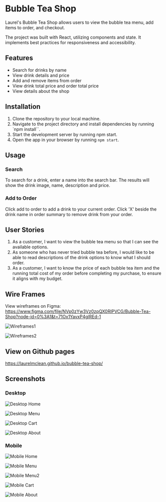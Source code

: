 # Bubble Tea Shop

Laurel's Bubble Tea Shop allows users to view the bubble tea menu, add items to order, and checkout.

The project was built with React, utilizing components and state. It implements best practices for responsiveness and accessibility. 

## Features

- Search for drinks by name
- View drink details and price
- Add and remove items from order
- View drink total price and order total price
- View details about the shop


## Installation

1. Clone the repository to your local machine.
2. Navigate to the project directory and install dependencies by running `npm install``.
3. Start the development server by running npm start.
4. Open the app in your browser by running `npm start`.
    
## Usage

### Search

To search for a drink, enter a name into the search bar. The results will show the drink image, name, description and price. 

### Add to Order

Click add to order to add a drink to your current order. Click 'X' beside the drink name in order summary to remove drink from your order.


## User Stories

1. As a customer, I want to view the bubble tea menu so that I can see the available options.
2. As someone who has never tried bubble tea before, I would like to be able to read descriptions of the drink options to know what I should order.
3. As a customer, I want to know the price of each bubble tea item and the running total cost of my order before completing my purchase, to ensure it aligns with my budget.

## Wire Frames

View wireframes on Figma: https://www.figma.com/file/NVp0zYw3Vz0zpQX0RIPVCG/Bubble-Tea-Shop?node-id=0%3A1&t=71Ox1YavxP4glREd-1

![Wireframes1](/wireframe1.png)

![Wireframes2](/wireframe2.png)


## View on Github pages

https://laurelmclean.github.io/bubble-tea-shop/

## Screenshots

### Desktop

![Desktop Home](/desktop-home.png)

![Desktop Menu](/desktop-menu.png)

![Desktop Cart](/desktop-cart.png)

![Desktop About](/desktop-about.png)

### Mobile

![Mobile Home](/mobile-home.png)

![Mobile Menu](/mobile-menu.png)

![Mobile Menu2](/mobile-menu2.png)

![Mobile Cart](/mobile-cart.png)

![Mobile About](/mobile-about.png)
